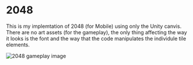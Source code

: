 # 2048
This is my implemtation of 2048 (for Mobile) using only the Unity canvis. There are no art assets (for the gameplay), the only thing affecting the way it looks is the font and the way that the code manipulates the individule tile elements.

![2048 gameplay image](https://i.imgur.com/tEpt2pC.png)
